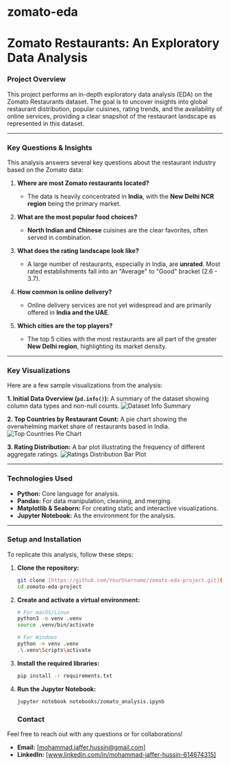 # zomato-eda
# Zomato Restaurants: An Exploratory Data Analysis



### Project Overview

This project performs an in-depth exploratory data analysis (EDA) on the Zomato Restaurants dataset. The goal is to uncover insights into global restaurant distribution, popular cuisines, rating trends, and the availability of online services, providing a clear snapshot of the restaurant landscape as represented in this dataset.


---

### Key Questions & Insights

This analysis answers several key questions about the restaurant industry based on the Zomato data:

1.  **Where are most Zomato restaurants located?**
    * The data is heavily concentrated in **India**, with the **New Delhi NCR region** being the primary market.

2.  **What are the most popular food choices?**
    * **North Indian and Chinese** cuisines are the clear favorites, often served in combination.

3.  **What does the rating landscape look like?**
    * A large number of restaurants, especially in India, are **unrated**. Most rated establishments fall into an "Average" to "Good" bracket (2.6 - 3.7).

4.  **How common is online delivery?**
    * Online delivery services are not yet widespread and are primarily offered in **India and the UAE**.

5.  **Which cities are the top players?**
    * The top 5 cities with the most restaurants are all part of the greater **New Delhi region**, highlighting its market density.

---

### Key Visualizations

Here are a few sample visualizations from the analysis:

**1. Initial Data Overview (`pd.info()`):** A summary of the dataset showing column data types and non-null counts.
![Dataset Info Summary](blob:https://github.com/269105bb-3eff-419f-9439-c7640a75804a)

**2. Top Countries by Restaurant Count:** A pie chart showing the overwhelming market share of restaurants based in India.
![Top Countries Pie Chart](blob:https://github.com/9e63feaf-37ab-49fe-b34e-08191f246976)

**3. Rating Distribution:** A bar plot illustrating the frequency of different aggregate ratings.
![Ratings Distribution Bar Plot](blob:https://github.com/38a10e56-d9ff-48c1-b186-301ba8b32bc4)

---

### Technologies Used

* **Python:** Core language for analysis.
* **Pandas:** For data manipulation, cleaning, and merging.
* **Matplotlib & Seaborn:** For creating static and interactive visualizations.
* **Jupyter Notebook:** As the environment for the analysis.

---

### Setup and Installation

To replicate this analysis, follow these steps:

1.  **Clone the repository:**
    ```bash
    git clone [https://github.com/YourUsername/zomato-eda-project.git](https://github.com/YourUsername/zomato-eda-project.git)
    cd zomato-eda-project
    ```

2.  **Create and activate a virtual environment:**
    ```bash
    # For macOS/Linux
    python3 -m venv .venv
    source .venv/bin/activate

    # For Windows
    python -m venv .venv
    .\.venv\Scripts\activate
    ```

3.  **Install the required libraries:**
    ```bash
    pip install -r requirements.txt
    ```

4.  **Run the Jupyter Notebook:**
    ```bash
    jupyter notebook notebooks/zomato_analysis.ipynb
    ```

    ### Contact

Feel free to reach out with any questions or for collaborations!

* **Email:** [mohammad.jaffer.hussin@gmail.com]
* **LinkedIn:** [www.linkedin.com/in/mohammad-jaffer-hussin-614674315]
